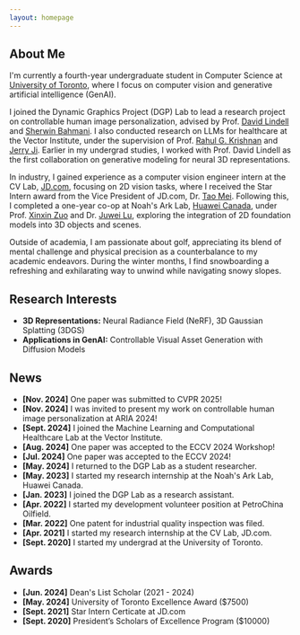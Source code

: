 ```yaml
---
layout: homepage
---
```


## About Me

I'm currently a fourth-year undergraduate student in Computer Science at <a href="https://www.utoronto.ca/" target="_blank">University of Toronto</a>, where I focus on computer vision and generative artificial intelligence (GenAI).

I joined the Dynamic Graphics Project (DGP) Lab to lead a research project on controllable human image personalization, advised by Prof. <a href="https://davidlindell.com/" target="_blank">David Lindell</a> and <a href="https://sherwinbahmani.github.io/" target="_blank">Sherwin Bahmani</a>. I also conducted research on LLMs for healthcare at the Vector Institute, under the supervision of Prof. <a href="https://www.cs.toronto.edu/~rahulgk/index.html" target="_blank">Rahul G. Krishnan</a> and <a href="https://jerryji007.github.io/" target="_blank">Jerry Ji</a>. Earlier in my undergrad studies, I worked with Prof. David Lindell as the first collaboration on generative modeling for neural 3D representations.

In industry, I gained experience as a computer vision engineer intern at the CV Lab, <a href="https://corporate.jd.com/" target="_blank">JD.com</a>, focusing on 2D vision tasks, where I received the Star Intern award from the Vice President of JD.com, Dr. <a href="https://taomei.me/" target="_blank">Tao Mei</a>. Following this, I completed a one-year co-op at Noah's Ark Lab, <a href="https://www.huawei.com/ca/" target="_blank">Huawei Canada</a>, under Prof. <a href="https://sites.google.com/site/xinxinzuohome/home" target="_blank">Xinxin Zuo</a> and Dr. <a href="https://scholar.google.ca/citations?user=Asz24wcAAAAJ&hl=en" target="_blank">Juwei Lu</a>, exploring the integration of 2D foundation models into 3D objects and scenes.

Outside of academia, I am passionate about golf, appreciating its blend of mental challenge and physical precision as a counterbalance to my academic endeavors. During the winter months, I find snowboarding a refreshing and exhilarating way to unwind while navigating snowy slopes.


## Research Interests
- **3D Representations:** Neural Radiance Field (NeRF), 3D Gaussian Splatting (3DGS)
- **Applications in GenAI:** Controllable Visual Asset Generation with Diffusion Models

## News
- **[Nov. 2024]** One paper was submitted to CVPR 2025!
- **[Nov. 2024]** I was invited to present my work on controllable human image personalization at ARIA 2024!
- **[Sept. 2024]** I joined the Machine Learning and Computational Healthcare Lab at the Vector Institute.
- **[Aug. 2024]** One paper was accepted to the ECCV 2024 Workshop!
- **[Jul. 2024]** One paper was accepted to the ECCV 2024!
- **[May. 2024]** I returned to the DGP Lab as a student researcher.
- **[May. 2023]** I started my research internship at the Noah's Ark Lab, Huawei Canada.
- **[Jan. 2023]** I joined the DGP Lab as a research assistant.
- **[Apr. 2022]** I started my development volunteer position at PetroChina Oilfield.
- **[Mar. 2022]** One patent for industrial quality inspection was filed.
- **[Apr. 2021]** I started my research internship at the CV Lab, JD.com.
- **[Sept. 2020]** I started my undergrad at the University of Toronto.

## Awards
- **[Jun. 2024]** Dean's List Scholar (2021 - 2024)
- **[May. 2024]** University of Toronto Excellence Award ($7500)
- **[Sept. 2021]** Star Intern Certicate at JD.com
- **[Sept. 2020]** President’s Scholars of Excellence Program ($10000)
